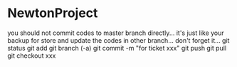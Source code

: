 # NewtonProject
you should not commit codes to master branch directly...
it's just like your backup for store and update the codes in other branch...
don't forget it...
git status
git add 
git branch (-a)
git commit -m "for ticket xxx"
git push
git pull
git checkout xxx

